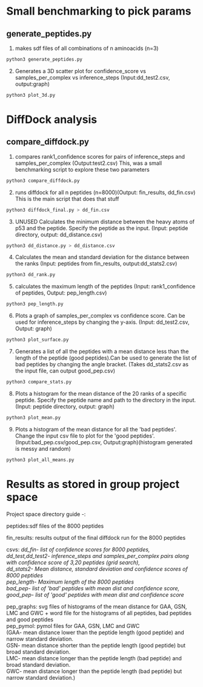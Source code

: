 # Small benchmarking to pick params

## generate_peptides.py

1. makes sdf files of all combinations of n aminoacids (n=3)

``` bash
python3 generate_peptides.py
```

2. Generates a 3D scatter plot for confidence_score vs samples_per_complex vs inference_steps (Input:dd_test2.csv, output:graph)
``` bash
python3 plot_3d.py
```

# DiffDock analysis

## compare_diffdock.py

1. compares rank1_confidence scores for pairs of inference_steps and samples_per_complex (Output:test2.csv)
This, was a small benchmarking script to explore these two parameters

``` bash
python3 compare_diffdock.py
```

2. runs diffdock for all n peptides (n=8000)(Output: fin_results, dd_fin.csv)
This is the main script that does that stuff
``` bash
python3 diffdock_final.py > dd_fin.csv
```

3. UNUSED Calculates the minimum distance between the heavy atoms of p53 and the peptide. Specify the peptide as the input. (Input: peptide directory, output: dd_distance.csv)
``` bash
python3 dd_distance.py > dd_distance.csv
```

4. Calculates the mean and standard deviation for the distance between the ranks (Input: peptides from fin_results, output:dd_stats2.csv)
``` bash
python3 dd_rank.py
```

5. calculates the maximum length of the peptides (Input: rank1_confidence of peptides, Output: pep_length.csv)
```bash
python3 pep_length.py
```
6. Plots a graph of samples_per_complex vs confidence score. Can be used for inference_steps by changing the y-axis. (Input: dd_test2.csv, Output: graph)
```bash
python3 plot_surface.py
``` 

7. Generates a list of all the peptides with a mean distance less than the length of the peptide (good peptides).Can be used to generate the list of bad peptides by changing the angle bracket. (Takes dd_stats2.csv as the input file, can output good_pep.csv)
```bash
python3 compare_stats.py
```

8. Plots a histogram for the mean distance of the 20 ranks of a specific peptide. Specify the peptide name and path to the directory in the input. (Input: peptide directory, output: graph)
```bash
python3 plot_mean.py
```

9. Plots a histogram of the mean distance for all the 'bad peptides'. Change the input csv file to plot for the 'good peptides'. (Input:bad_pep.csv/good_pep.csv, Output:graph)(histogram generated is messy and random)
```bash
python3 plot_all_means.py
``` 

# Results as stored in group project space

Project space directory guide -:

peptides:sdf files of the 8000 peptides

fin_results: results output of the final diffdock run for the 8000 peptides

csvs: *dd_fin- list of confidence scores for 8000 peptides,  
dd_test,dd_test2- inference_steps and samples_per_complex pairs along with confidence score of 3,20 peptides (grid search),  
dd_stats2- Mean distance, standard deviation and confidence scores of 8000 peptides  
pep_length- Maximum length of the 8000 peptides  
bad_pep- list of 'bad' peptides with mean dist and confidence score, good_pep- list of 'good' peptides with mean dist and confidence score*  

pep_graphs: svg files of histograms of the mean distance for GAA, GSN, LMC and GWC + word file for the histograms of all peptides, bad peptides and good peptides  
pep_pymol: pymol files for GAA, GSN, LMC and GWC  
(GAA- mean distance lower than the peptide length (good peptide) and narrow standard deviation.   
GSN- mean distance shorter than the peptide length (good peptide) but broad standard deviation.  
LMC- mean distance longer than the peptide length (bad peptide) and broad standard deviation.  
GWC- mean distance longer than the peptide length (bad peptide) but narrow standard deviation.)  
